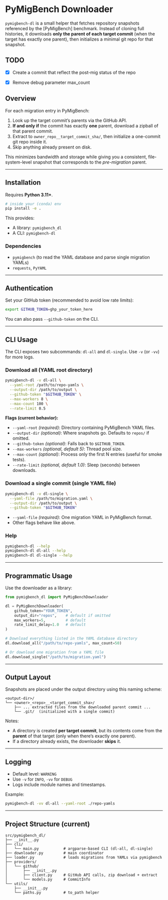 # PyMigBench Downloader

`pymigbench-dl` is a small helper that fetches repository snapshots referenced by the [PyMigBench] benchmark.
Instead of cloning full histories, it downloads **only the parent of each target commit** (when the target has exactly one parent), then initializes a minimal git repo for that snapshot.

## TODO

* [x] Create a commit that reflect the post-mig status of the repo

* [x] Remove debug parameter max_count

## Overview

For each migration entry in PyMigBench:

1. Look up the target commit’s parents via the GitHub API.
2. **If and only if** the commit has exactly **one** parent, download a zipball of that parent commit.
3. Extract to `owner_repo__target_commit_sha/`, then initialize a one-commit git repo inside it.
4. Skip anything already present on disk.

This minimizes bandwidth and storage while giving you a consistent, file-system-level snapshot that corresponds to the *pre-migration* parent.

---

## Installation

Requires **Python 3.11+**.

```bash
# inside your (conda) env
pip install -e .
```

This provides:

* A library: `pymigbench_dl`
* A CLI: `pymigbench-dl`

### Dependencies

* `pymigbench` (to read the YAML database and parse single migration YAMLs)
* `requests`, `PyYAML`

---

## Authentication

Set your GitHub token (recommended to avoid low rate limits):

```bash
export GITHUB_TOKEN=ghp_your_token_here
```

You can also pass `--github-token` on the CLI.

---

## CLI Usage

The CLI exposes two subcommands: `dl-all` and `dl-single`. Use `-v` (or `-vv`) for more logs.

### Download all (YAML root directory)

```bash
pymigbench-dl -v dl-all \
  --yaml-root /path/to/repo-yamls \
  --output-dir /path/to/output \
  --github-token "$GITHUB_TOKEN" \
  --max-workers 8 \
  --max-count 100 \
  --rate-limit 0.5
```

**Flags (current behavior):**

* `--yaml-root` *(required)*: Directory containing PyMigBench YAML files.
* `--output-dir` *(optional)*: Where snapshots go. Defaults to `repos/` if omitted.
* `--github-token` *(optional)*: Falls back to `$GITHUB_TOKEN`.
* `--max-workers` *(optional, default 5)*: Thread pool size.
* `--max-count` *(optional)*: Process only the first N entries (useful for smoke tests).
* `--rate-limit` *(optional, default 1.0)*: Sleep (seconds) between downloads.

### Download a single commit (single YAML file)

```bash
pymigbench-dl -v dl-single \
  --yaml-file /path/to/migration.yaml \
  --output-dir /path/to/output \
  --github-token "$GITHUB_TOKEN"
```

* `--yaml-file` *(required)*: One migration YAML in PyMigBench format.
* Other flags behave like above.

### Help

```bash
pymigbench-dl --help
pymigbench-dl dl-all --help
pymigbench-dl dl-single --help
```

---

## Programmatic Usage

Use the downloader as a library:

```python
from pymigbench_dl import PyMigBenchDownloader

dl = PyMigBenchDownloader(
    github_token="YOUR_TOKEN",
    output_dir="repos",    # default if omitted
    max_workers=5,         # default
    rate_limit_delay=1.0   # default
)

# Download everything listed in the YAML database directory
dl.download_all("/path/to/repo-yamls", max_count=50)

# Or download one migration from a YAML file
dl.download_single("/path/to/migration.yaml")
```

---

## Output Layout

Snapshots are placed under the output directory using this naming scheme:

```
<output-dir>/
└── <owner>_<repo>__<target_commit_sha>/
    ├── ... extracted files from the downloaded parent commit ...
    └── .git/  (initialized with a single commit)
```

Notes:

* A directory is created **per target commit**, but its contents come from the **parent** of that target (only when there’s exactly one parent).
* If a directory already exists, the downloader **skips** it.

---

## Logging

* Default level: `WARNING`
* Use `-v` for `INFO`, `-vv` for `DEBUG`
* Logs include module names and timestamps.

Example:

```bash
pymigbench-dl -vv dl-all --yaml-root ./repo-yamls
```

---

## Project Structure (current)

```
src/pymigbench_dl/
├── __init__.py
├── cli/
│   └── main.py           # argparse-based CLI (dl-all, dl-single)
├── downloader.py         # main coordinator
├── loader.py             # loads migrations from YAMLs via pymigbench
├── providers/
│   └── github/
│       ├── __init__.py
│       ├── client.py     # GitHub API calls, zip download + extract
│       └── models.py     # CommitInfo
└── utils/
    ├── __init__.py
    └── paths.py          # to_path helper
```
